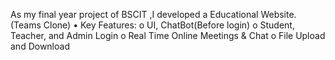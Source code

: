 As my final year project of BSCIT ,I developed a Educational Website.(Teams Clone)
•	Key Features: 
o	UI, ChatBot(Before login) 
o	Student, Teacher, and Admin Login 
o	Real Time Online Meetings & Chat
o	File Upload and Download  
